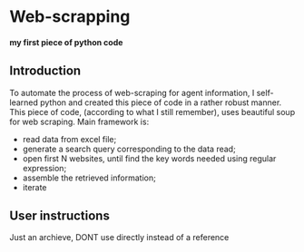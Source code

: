 # Web-scrapping
#### my first piece of python code

## Introduction 
To automate the process of web-scraping for agent information, I self-learned python and created this piece of code in a rather robust manner.
This piece of code, (according to what I still remember), uses beautiful soup for web scraping. Main framework is:
- read data from excel file;
- generate a search query corresponding to the data read;
- open first N websites, until find the key words needed using regular expression;
- assemble the retrieved information;
- iterate

## User instructions
Just an archieve, DONT use directly instead of a reference
